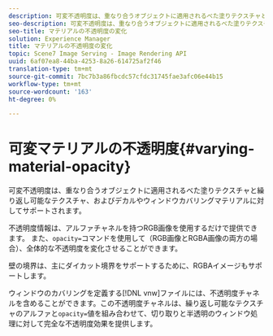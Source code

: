 ```yaml
---
description: 可変不透明度は、重なり合うオブジェクトに適用されるべた塗りテクスチャと繰り返し可能なテクスチャ、およびデカルやウィンドウカバリングマテリアルに対してサポートされます。
seo-description: 可変不透明度は、重なり合うオブジェクトに適用されるべた塗りテクスチャと繰り返し可能なテクスチャ、およびデカルやウィンドウカバリングマテリアルに対してサポートされます。
seo-title: マテリアルの不透明度の変化
solution: Experience Manager
title: マテリアルの不透明度の変化
topic: Scene7 Image Serving - Image Rendering API
uuid: 6af07ea8-44ba-4253-8a26-614725af2f46
translation-type: tm+mt
source-git-commit: 7bc7b3a86fbcdc57cfdc31745fae3afc06e44b15
workflow-type: tm+mt
source-wordcount: '163'
ht-degree: 0%

---
```



# 可変マテリアルの不透明度{#varying-material-opacity}

可変不透明度は、重なり合うオブジェクトに適用されるべた塗りテクスチャと繰り返し可能なテクスチャ、およびデカルやウィンドウカバリングマテリアルに対してサポートされます。

不透明度情報は、アルファチャネルを持つRGB画像を使用するだけで提供できます。 また、`opacity=`コマンドを使用して（RGB画像とRGBA画像の両方の場合）、全体的な不透明度を変化させることができます。

壁の境界は、主にダイカット境界をサポートするために、RGBAイメージもサポートします。

ウィンドウのカバリングを定義する[!DNL vnw]ファイルには、不透明度チャネルを含めることができます。この不透明度チャネルは、繰り返し可能なテクスチャのアルファと`opacity=`値を組み合わせて、切り取りと半透明のウィンドウ処理に対して完全な不透明度効果を提供します。

